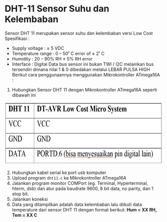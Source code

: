 # DHT-11 Sensor Suhu dan Kelembaban
Sensor DHT 11 merupakan sensor suhu dan kelembaban versi Low Cost
Spesifikasi :
* Supply voltage : ± 5 VDC
* Temperature range : 0 – 50˚ C error of ± 2˚ C
* Humidity : 20 – 90% RH ± 5% RH error
* Interface : Digital
Data bus sensor ini bukan TWI / I2C melainkan bus tersendiri dimana nilai 1 & 0 dibedakan melalui LEBAR PULSA HIGH
Berikut cara penggunaannya menggunakan Mikrokontroller ATmega16A :
1.	Hubungkan Sensor DHT 11 dengan Mikrokontroller ATmega16A seperti dibawah ini

<img src="/images/dht11.JPG" height="200">

2.	Hubungkan kabel serial ke port usb komputer
3.	Upload program ```dht11.c``` ke Mikrokontroller ATmega16A
4.	Jalankan program monitor COMPort (eg. Terminal, Hyperterminal, hterm, dsb) dan atur pada baudrate 9600, 8 bit data, no parity, dan 1 stop bit. 
5.	Jalankan koneksi
6.	Data yang ditampilkan adalah data kelembaban lalu diikuti data temperature dari sensor DHT 11 dengan format berikut:
**Hum = XX RH, Tem = XX C**
